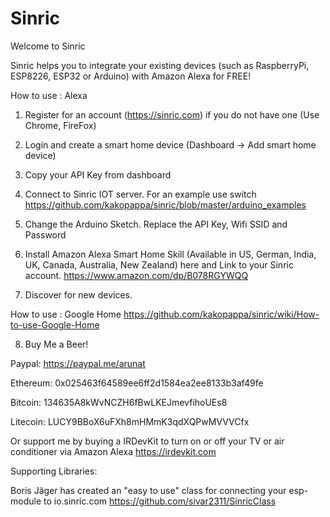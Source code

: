 # Sinric

Welcome to Sinric

Sinric helps you to integrate your existing devices (such as RaspberryPi, ESP8226, ESP32 or Arduino) with Amazon Alexa for FREE!

How to use : Alexa

1. Register for an account (https://sinric.com) if you do not have one (Use Chrome, FireFox)

2. Login and create a smart home device (Dashboard -> Add smart home device)

3. Copy your API Key from dashboard

4. Connect to Sinric IOT server. For an example use switch
https://github.com/kakopappa/sinric/blob/master/arduino_examples

5. Change the Arduino Sketch. Replace the API Key, Wifi SSID and Password

6. Install Amazon Alexa Smart Home Skill (Available in US, German, India, UK, Canada, Australia, New Zealand) here and Link to your Sinric account.
https://www.amazon.com/dp/B078RGYWQQ

7. Discover for new devices. 

How to use : Google Home
https://github.com/kakopappa/sinric/wiki/How-to-use-Google-Home

8. Buy Me a Beer!

Paypal: https://paypal.me/arunat

Ethereum: 
0x025463f64589ee6ff2d1584ea2ee8133b3af49fe

Bitcoin: 
134635A8kWvNCZH6fBwLKEJmevfihoUEs8

Litecoin: 
LUCY9BBoX6uFXh8mHMmK3qdXQPwMVVVCfx

Or support me by buying a IRDevKit to turn on or off your TV or air conditioner via Amazon Alexa
https://irdevkit.com

Supporting Libraries:

Boris Jäger has created an "easy to use" class for connecting your esp-module to io.sinric.com
https://github.com/sivar2311/SinricClass
